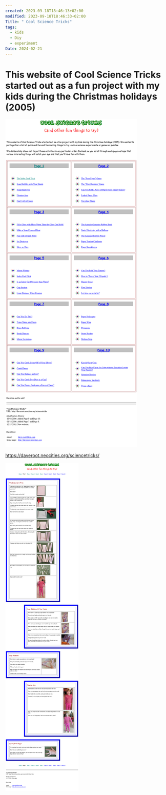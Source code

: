 ```yaml
---
created: 2023-09-18T18:46:13+02:00
modified: 2023-09-18T18:46:33+02:00
Title: " Cool Science Tricks"
tags:
  - kids
  - Diy
  - experiment
Date: 2024-02-21
---
```


# This website of Cool Science Tricks started out as a fun project with my kids during the Christmas holidays (2005)


![](_asset/2023-09-18_ScienceTricksKids_image_1.png)

https://daveroot.neocities.org/sciencetricks/

![](_asset/2023-09-18_ScienceTricksKids_image_2.png)